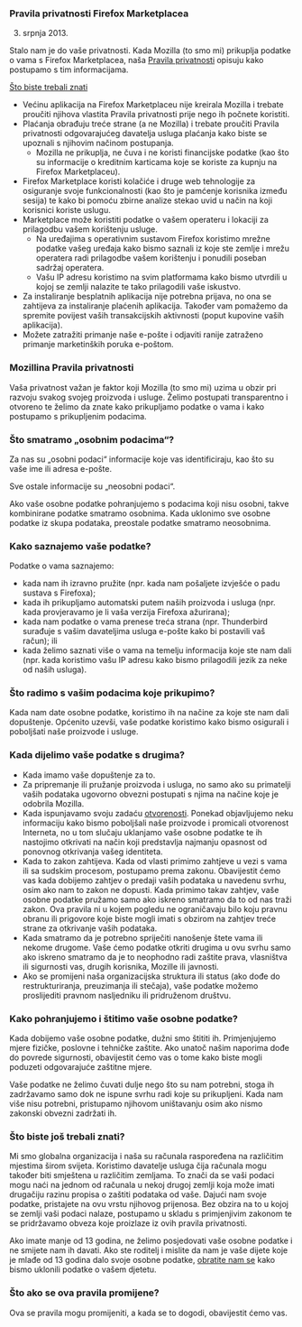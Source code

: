 ### Pravila privatnosti Firefox Marketplacea
3. srpnja 2013.

Stalo nam je do vaše privatnosti. Kada Mozilla (to smo mi) prikuplja podatke o vama s Firefox Marketplacea, naša [Pravila privatnosti](https://www.mozilla.org/privacy/) opisuju kako postupamo s tim informacijama.

<u>Što biste trebali znati</u>

- Većinu aplikacija na Firefox Marketplaceu nije kreirala Mozilla i trebate proučiti njihova vlastita Pravila privatnosti prije nego ih počnete koristiti.
- Plaćanja obrađuju treće strane (a ne Mozilla) i trebate proučiti Pravila privatnosti odgovarajućeg davatelja usluga plaćanja kako biste se upoznali s njihovim načinom postupanja.
  - Mozilla ne prikuplja, ne čuva i ne koristi financijske podatke (kao što su informacije o kreditnim karticama koje se koriste za kupnju na Firefox Marketplaceu).
- Firefox Marketplace koristi kolačiće i druge web tehnologije za osiguranje svoje funkcionalnosti (kao što je pamćenje korisnika između sesija) te kako bi pomoću zbirne analize stekao uvid u način na koji korisnici koriste uslugu.
- Marketplace može koristiti podatke o vašem operateru i lokaciji za prilagodbu vašem korištenju usluge.
  - Na uređajima s operativnim sustavom Firefox koristimo mrežne podatke vašeg uređaja kako bismo saznali iz koje ste zemlje i mrežu operatera radi prilagodbe vašem korištenju i ponudili poseban sadržaj operatera.
  - Vašu IP adresu koristimo na svim platformama kako bismo utvrdili u kojoj se zemlji nalazite te tako prilagodili vaše iskustvo.
- Za instaliranje besplatnih aplikacija nije potrebna prijava, no ona se zahtijeva za instaliranje plaćenih aplikacija. Također vam pomažemo da spremite povijest vaših transakcijskih aktivnosti (poput kupovine vaših aplikacija).
- Možete zatražiti primanje naše e-pošte i odjaviti ranije zatraženo primanje marketinških poruka e-poštom.

### Mozillina Pravila privatnosti

Vaša privatnost važan je faktor koji Mozilla (to smo mi) uzima u obzir pri razvoju svakog svojeg proizvoda i usluge. Želimo postupati transparentno i otvoreno te želimo da znate kako prikupljamo podatke o vama i kako postupamo s prikupljenim podacima.

### Što smatramo „osobnim podacima“?

Za nas su „osobni podaci“ informacije koje vas identificiraju, kao što su vaše ime ili adresa e-pošte.

Sve ostale informacije su „neosobni podaci“.

Ako vaše osobne podatke pohranjujemo s podacima koji nisu osobni, takve kombinirane podatke smatramo osobnima.  Kada uklonimo sve osobne podatke iz skupa podataka, preostale podatke smatramo neosobnima.

### Kako saznajemo vaše podatke?

Podatke o vama saznajemo:

- kada nam ih izravno pružite (npr. kada nam pošaljete izvješće o padu sustava s Firefoxa);
- kada ih prikupljamo automatski putem naših proizvoda i usluga (npr. kada provjeravamo je li vaša verzija Firefoxa ažurirana);
- kada nam podatke o vama prenese treća strana (npr. Thunderbird surađuje s vašim davateljima usluga e-pošte kako bi postavili vaš račun); ili
- kada želimo saznati više o vama na temelju informacija koje ste nam dali (npr. kada koristimo vašu IP adresu kako bismo prilagodili jezik za neke od naših usluga).

### Što radimo s vašim podacima koje prikupimo?

Kada nam date osobne podatke, koristimo ih na načine za koje ste nam dali dopuštenje. Općenito uzevši, vaše podatke koristimo kako bismo osigurali i poboljšati naše proizvode i usluge.

### Kada dijelimo vaše podatke s drugima?

- Kada imamo vaše dopuštenje za to.
- Za pripremanje ili pružanje proizvoda i usluga, no samo ako su primatelji vaših podataka ugovorno obvezni postupati s njima na načine koje je odobrila Mozilla.
- Kada ispunjavamo svoju zadaću [otvorenosti](https://www.mozilla.org/about/manifesto.html). Ponekad objavljujemo neku informaciju kako bismo poboljšali naše proizvode i promicali otvorenost Interneta, no u tom slučaju uklanjamo vaše osobne podatke te ih nastojimo otkrivati na način koji predstavlja najmanju opasnost od ponovnog otkrivanja vašeg identiteta.
- Kada to zakon zahtijeva. Kada od vlasti primimo zahtjeve u vezi s vama ili sa sudskim procesom, postupamo prema zakonu. Obavijestit ćemo vas kada dobijemo zahtjev o predaji vaših podataka u navedenu svrhu, osim ako nam to zakon ne dopusti. Kada primimo takav zahtjev, vaše osobne podatke pružamo samo ako iskreno smatramo da to od nas traži zakon. Ova pravila ni u kojem pogledu ne ograničavaju bilo koju pravnu obranu ili prigovore koje biste mogli imati s obzirom na zahtjev treće strane za otkrivanje vaših podataka.
- Kada smatramo da je potrebno spriječiti nanošenje štete vama ili nekome drugome. Vaše ćemo podatke otkriti drugima u ovu svrhu samo ako iskreno smatramo da je to neophodno radi zaštite prava, vlasništva ili sigurnosti vas, drugih korisnika, Mozille ili javnosti.
- Ako se promijeni naša organizacijska struktura ili status (ako dođe do restrukturiranja, preuzimanja ili stečaja), vaše podatke možemo proslijediti pravnom nasljedniku ili pridruženom društvu.

### Kako pohranjujemo i štitimo vaše osobne podatke?

Kada dobijemo vaše osobne podatke, dužni smo štititi ih. Primjenjujemo mjere fizičke, poslovne i tehničke zaštite. Ako unatoč našim naporima dođe do povrede sigurnosti, obavijestit ćemo vas o tome kako biste mogli poduzeti odgovarajuće zaštitne mjere.

Vaše podatke ne želimo čuvati dulje nego što su nam potrebni, stoga ih zadržavamo samo dok ne ispune svrhu radi koje su prikupljeni. Kada nam više nisu potrebni, pristupamo njihovom uništavanju osim ako nismo zakonski obvezni zadržati ih.

### Što biste još trebali znati?

Mi smo globalna organizacija i naša su računala raspoređena na različitim mjestima širom svijeta. Koristimo davatelje usluga čija računala mogu također biti smještena u različitim zemljama. To znači da se vaši podaci mogu naći na jednom od računala u nekoj drugoj zemlji koja može imati drugačiju razinu propisa o zaštiti podataka od vaše. Dajući nam svoje podatke, pristajete na ovu vrstu njihovog prijenosa. Bez obzira na to u kojoj se zemlji vaši podaci nalaze, postupamo u skladu s primjenjivim zakonom te se pridržavamo obveza koje proizlaze iz ovih pravila privatnosti.

Ako imate manje od 13 godina, ne želimo posjedovati vaše osobne podatke i ne smijete nam ih davati. Ako ste roditelj i mislite da nam je vaše dijete koje je mlađe od 13 godina dalo svoje osobne podatke, [obratite nam se](https://www.mozilla.org/privacy/policies/firefox-os/) kako bismo uklonili podatke o vašem djetetu.

### Što ako se ova pravila promijene?

Ova se pravila mogu promijeniti, a kada se to dogodi, obavijestit ćemo vas.

